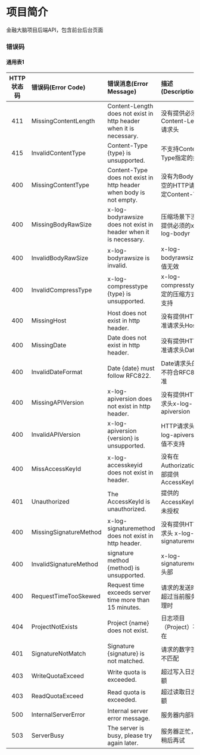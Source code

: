 # 项目简介

金融大脑项目后端API，包含前台后台页面
### 错误码

#### 通用表1

|HTTP状态码  |错误码(Error Code) 	   |错误消息(Error Message) 	                                        |描述(Description)|
|:---------:|:-----------------------|:------------------------------------------------------------------|:-----------------|
|411 	    |MissingContentLength 	 |Content-Length does not exist in http header when it is necessary. |没有提供必须的Content-Length请求头|
|415 	    |InvalidContentType 	 |Content-Type {type} is unsupported.                                |不支持Content-Type指定的类型|
|400 	    |MissingContentType 	 |Content-Type does not exist in http header when body is not empty. |没有为Body不为空的HTTP请求指定Content-T|
|400 	    |MissingBodyRawSize 	 |x-log-bodyrawsize does not exist in header when it is necessary. 	 |压缩场景下没有提供必须的x-log-bodyr|
|400 	    |InvalidBodyRawSize 	 |x-log-bodyrawsize is invalid. 	                                 |x-log-bodyrawsize的值无效|
|400 	    |InvalidCompressType 	 |x-log-compresstype {type} is unsupported. 	                     |x-log-compresstype指定的压缩方式不支持|
|400 	    |MissingHost 	         |Host does not exist in http header. 	                             |没有提供HTTP标准请求头Host|
|400 	    |MissingDate 	         |Date does not exist in http header. 	                             |没有提供HTTP标准请求头Date|
|400 	    |InvalidDateFormat 	     |Date {date} must follow RFC822. 	                                 |Date请求头的值不符合RFC822标准|
|400 	    |MissingAPIVersion 	     |x-log-apiversion does not exist in http header. 	                 |没有提供HTTP请求头x-log-apiversion|
|400 	    |InvalidAPIVersion 	     |x-log-apiversion {version} is unsupported. 	                     |HTTP请求头x-log-apiversion的值不支持|
|400 	    |MissAccessKeyId 	     |x-log-accesskeyid does not exist in header. 	                     |没有在Authorization头部提供AccessKeyId|
|401 	    |Unauthorized 	         |The AccessKeyId is unauthorized. 	                                 |提供的AccessKeyId值未授权|
|400 	    |MissingSignatureMethod  |x-log-signaturemethod does not exist in http header. 	             |没有提供HTTP请求头 x-log-signaturemethod| 
|400 	    |InvalidSignatureMethod  |signature method {method} is unsupported. 	                     |x-log-signaturemethod头部|
|400 	    |RequestTimeTooSkewed 	 |Request time exceeds server time more than 15 minutes.           	 |请求的发送时间超过当前服务处理时|
|404 	    |ProjectNotExists 	     |Project {name} does not exist. 	                                 |日志项目（Project）不存在|
|401 	    |SignatureNotMatch 	     |Signature {signature} is not matched. 	                         |请求的数字签名不匹配|
|403 	    |WriteQuotaExceed 	     |Write quota is exceeded. 	                                         |超过写入日志限额|
|403 	    |ReadQuotaExceed 	     |Read quota is exceeded. 	                                         |超过读取日志限额|
|500 	    |InternalServerError 	 |Internal server error message.                                   	 |服务器内部错误|
|503 	    |ServerBusy 	         |The server is busy, please try again later. 	                     |服务器正忙，请稍后再试|